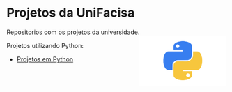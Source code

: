 # Projetos da UniFacisa

Repositorios com os projetos da universidade. 
<img src="imagens/imagempython.png" align="right" width="200">

Projetos utilizando Python:

* [Projetos em Python](https://github.com/Lucaslarry/Facisa/tree/main/Python)
